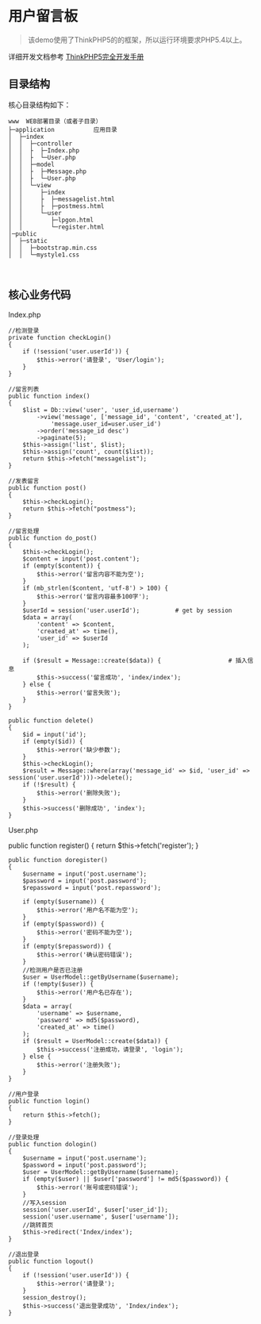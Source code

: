 用户留言板
===============


> 该demo使用了ThinkPHP5的的框架，所以运行环境要求PHP5.4以上。

详细开发文档参考 [ThinkPHP5完全开发手册](http://www.kancloud.cn/manual/thinkphp5)

## 目录结构

核心目录结构如下：

~~~
www  WEB部署目录（或者子目录）
├─application           应用目录
│  ├─index       
│  │  ├─controller
│  │  ├  ├─Index.php
│  │  ├  └─User.php
│  │  ├─model
│  │  ├  ├─Message.php
│  │  ├  └─User.php
│  │  └─view
│  │     ├─index
│  │     ├  ├─messagelist.html
│  │     ├  ├─postmess.html
│  │     └─user
│  │        ├─lpgon.html
│  │        └─register.html
│─public        
│  ├─static
│  │  ├─bootstrap.min.css
│  │  └─mystyle1.css



~~~
## 核心业务代码
Index.php

    //检测登录
    private function checkLogin()
    {
        if (!session('user.userId')) {
            $this->error('请登录', 'User/login');
        }
    }

    //留言列表
    public function index()
    {
        $list = Db::view('user', 'user_id,username')
            ->view('message', ['message_id', 'content', 'created_at'],
                'message.user_id=user.user_id')
            ->order('message_id desc')
            ->paginate(5);
        $this->assign('list', $list);
        $this->assign('count', count($list));
        return $this->fetch("messagelist");
    }

    //发表留言
    public function post()
    {
        $this->checkLogin();
        return $this->fetch("postmess");
    }

    //留言处理
    public function do_post()
    {
        $this->checkLogin();
        $content = input('post.content');
        if (empty($content)) {
            $this->error('留言内容不能为空');
        }
        if (mb_strlen($content, 'utf-8') > 100) {
            $this->error('留言内容最多100字');
        }
        $userId = session('user.userId');          # get by session
        $data = array(
            'content' => $content,
            'created_at' => time(),
            'user_id' => $userId
        );

        if ($result = Message::create($data)) {                   # 插入信息
            $this->success('留言成功', 'index/index');
        } else {
            $this->error('留言失败');
        }
    }

    public function delete()
    {
        $id = input('id');
        if (empty($id)) {
            $this->error('缺少参数');
        }
        $this->checkLogin();
        $result = Message::where(array('message_id' => $id, 'user_id' => session('user.userId')))->delete();
        if (!$result) {
            $this->error('删除失败');
        }
        $this->success('删除成功', 'index');
    }

User.php

public function register()
{
return $this->fetch('register');
}

    public function doregister()
    {
        $username = input('post.username');
        $password = input('post.password');
        $repassword = input('post.repassword');

        if (empty($username)) {
            $this->error('用户名不能为空');
        }
        if (empty($password)) {
            $this->error('密码不能为空');
        }
        if (empty($repassword)) {
            $this->error('确认密码错误');
        }
        //检测用户是否已注册
        $user = UserModel::getByUsername($username);
        if (!empty($user)) {
            $this->error('用户名已存在');
        }
        $data = array(
            'username' => $username,
            'password' => md5($password),
            'created_at' => time()
        );
        if ($result = UserModel::create($data)) {
            $this->success('注册成功，请登录', 'login');
        } else {
            $this->error('注册失败');
        }
    }

    //用户登录
    public function login()
    {
        return $this->fetch();
    }

    //登录处理
    public function dologin()
    {
        $username = input('post.username');
        $password = input('post.password');
        $user = UserModel::getByUsername($username);
        if (empty($user) || $user['password'] != md5($password)) {
            $this->error('账号或密码错误');
        }
        //写入session
        session('user.userId', $user['user_id']);
        session('user.username', $user['username']);
        //跳转首页
        $this->redirect('Index/index');
    }

    //退出登录
    public function logout()
    {
        if (!session('user.userId')) {
            $this->error('请登录');
        }
        session_destroy();
        $this->success('退出登录成功', 'Index/index');
    }
